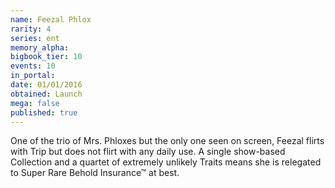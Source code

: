 ```yaml
---
name: Feezal Phlox
rarity: 4
series: ent
memory_alpha:
bigbook_tier: 10
events: 10
in_portal:
date: 01/01/2016
obtained: Launch
mega: false
published: true
---
```


One of the trio of Mrs. Phloxes but the only one seen on screen, Feezal flirts with Trip but does not flirt with any daily use. A single show-based Collection and a quartet of extremely unlikely Traits means she is relegated to Super Rare Behold Insurance™ at best.
